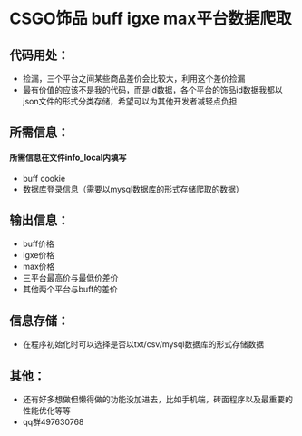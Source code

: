 # CSGO饰品 buff igxe max平台数据爬取
## 代码用处：
- 捡漏，三个平台之间某些商品差价会比较大，利用这个差价捡漏
- 最有价值的应该不是我的代码，而是id数据，各个平台的饰品id数据我都以json文件的形式分类存储，希望可以为其他开发者减轻点负担
## 所需信息：
#### 所需信息在文件info_local内填写
- buff cookie
- 数据库登录信息（需要以mysql数据库的形式存储爬取的数据）
## 输出信息：
- buff价格
- igxe价格
- max价格
- 三平台最高价与最低价差价
- 其他两个平台与buff的差价
## 信息存储：
- 在程序初始化时可以选择是否以txt/csv/mysql数据库的形式存储数据
## 其他：
- 还有好多想做但懒得做的功能没加进去，比如手机端，砖面程序以及最重要的性能优化等等
- qq群497630768